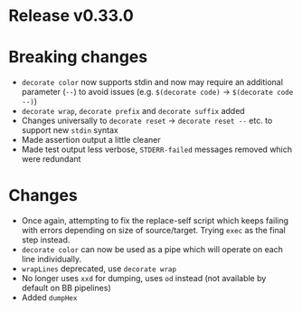 # Release v0.33.0

# Breaking changes

- `decorate color` now supports stdin and now may require an additional parameter (`--`) to avoid issues (e.g. `$(decorate code)` -> `$(decorate code --)`)
- `decorate wrap`, `decorate prefix` and `decorate suffix` added
- Changes universally to `decorate reset` -> `decorate reset --` etc. to support new `stdin` syntax
- Made assertion output a little cleaner
- Made test output less verbose, `STDERR-failed` messages removed which were redundant

# Changes

- Once again, attempting to fix the replace-self script which keeps failing with errors depending on size of source/target. Trying `exec` as the final step instead.
- `decorate color` can now be used as a pipe which will operate on each line individually.
- `wrapLines` deprecated, use `decorate wrap`
- No longer uses `xxd` for dumping, uses `od` instead (not available by default on BB pipelines)
- Added `dumpHex`
